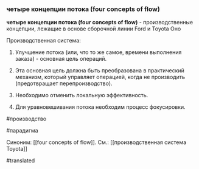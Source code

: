 ### четыре концепции потока (four concepts of flow)

**четыре концепции потока (four concepts of flow)** - производственные концепции, лежащие в основе сборочной линии Ford и Toyota Оно

Производственная система:

1. Улучшение потока (или, что то же самое, времени выполнения заказа) - основная цель операций.

2. Эта основная цель должна быть преобразована в практический механизм, который управляет операцией, когда не производить (предотвращает перепроизводство).

3. Необходимо отменить локальную эффективность.

4. Для уравновешивания потока необходим процесс фокусировки.

#производство

#парадигма

Синоним: [[four concepts of flow]].
См.: [[производственная система Toyota]]

#translated
